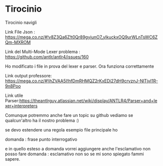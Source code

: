# Tirocinio
Tirocinio navigli

Link File Json : https://mega.co.nz/#!v8Z3Qa6Z!t0Qr89gyiunO7_ylkuckxOQ9urWLnTsWC6ZQm-MXROM

Link del Multi-Mode Lexer problema : https://github.com/antlr/antlr4/issues/160

Ho modificato i file in prova del lexer e parser. Ora funziona correttamente

Link output professore: https://mega.co.nz/#!jhZVAA5I!hfDmRHMQZ2rKxEDi27dH9crvznJ-NlTjvI1R-9n8Poo

Link utile Parser:https://theantlrguy.atlassian.net/wiki/display/ANTLR4/Parser+and+lexer+interpreters

Comunque potremmo anche fare un topic su github vediamo se qualcun'altro ha il nostro problema :)


se devo estendere una regola esempio file principale ho 

domanda : frase punto interrogativo

e in quello esteso a domanda vorrei aggiungere anche l'esclamativo non posso fare domanda : esclamativo non so se mi sono spiegato fammi sapere.

